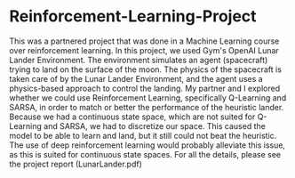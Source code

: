# Reinforcement-Learning-Project
This was a partnered project that was done in a Machine Learning course over reinforcement learning. In this project, we used Gym's OpenAI Lunar Lander Environment. 
The environment simulates an agent (spacecraft) trying to land on the surface of the moon. The physics of the spacecraft is taken care of by the Lunar Lander Environment, and the agent uses a physics-based approach to control the landing. My partner and I explored whether we could use Reinforcement Learning, specifically Q-Learning and SARSA, in order to match or better the performance of the heuristic lander. Because we had a continuous state space, which are not suited for Q-Learning and SARSA, we had to discretize our space. This caused the model to be able to learn and land, but it still could not beat the heuristic. The use of deep reinforcement learning would probably alleviate this issue, as this is suited for continuous state spaces. For all the details, please see the project report (LunarLander.pdf)

